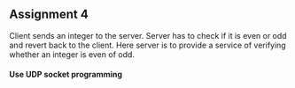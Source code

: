 ## Assignment 4 
Client sends an integer to the server. Server has to check if it is even or odd and revert back to the client. Here server is to provide a service of verifying whether an integer is even of odd.  
  
#### Use UDP socket programming

